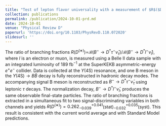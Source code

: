 ```yaml
---
title: "Test of lepton flavor universality with a measurement of $R$($D^{(∗)}$) using hadronic $B$ tagging at the Belle II experiment"
collection: publications
permalink: /publication/2024-10-01-prd.md
date: 2024-10-01
venue: "Physical Review D"
paperurl: 'https://doi.org/10.1103/PhysRevD.110.072020'
slidesurl: ''
---
```


The ratio of branching fractions $R(D^{(∗)})$=$\mathcal{B}$$(B^- \rightarrow D^* \tau^- \bar{\nu}_\tau)/$$\mathcal{B}$$(B^-\rightarrow D^* l^- \bar{\nu}_l)$, where $l$ is an electron or muon, is measured using a Belle II data sample with an integrated luminosity of 189 fb$^{-1}$ at the SuperKEKB asymmetric-energy $e^+ e^-$ collider. Data is collected at the $\Upsilon$(4S) resonance, and one B meson in the $\Upsilon$(4S)$\rightarrow B \bar{B}$ decay is fully reconstructed in hadronic decay modes. The accompanying signal B meson is reconstructed as $B^-\rightarrow D^* \tau^- \bar{\nu}_\tau$ using leptonic $\tau$ decays. The normalization decay, $B^-\rightarrow D^* l^- \bar{\nu}_l$, produces the same observable final-state particles. The ratio of branching fractions is extracted in a simultaneous fit to two signal-discriminating variables in both channels and yields $R(D^{(∗)})=0.262_{-0.039}^{+0.041}$(stat)$_{-0.032}^{+0.035}$(syst). This result is consistent with the current world average and with Standard Model predictions.
